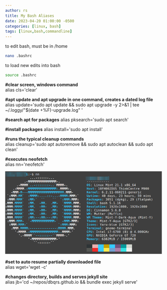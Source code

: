 ```yaml
---
author: rs
title: My Bash Aliases
date: 2023-04-20 01:00:00 -0500 
categories: [linux, bash]
tags: [linux,bash,commandline]
---
```

to edit bash, must be in /home 
```bash
nano .bashrc
```

to load new edits into bash
```bash
source .bashrc
```

**#clear screen, windows command**  
alias cls='clear'  

**#apt update and apt upgrade in one command, creates a dated log file**  
alias update='sudo apt update && sudo apt upgrade -y 2>&1 | tee ~/.loggy/"$(date +%F)-upgrade.log" '

**#search apt for packages**
alias pksearch='sudo apt search'

**#install packages**
alias install='sudo apt install'

**#runs the typical cleanup commands**   
alias cleanup='sudo apt autoremove && sudo apt autoclean && sudo apt clean'

**#executes neofetch**  
alias nn='neofetch'

![Neofetch](/images/neofetch.png)

**#set to auto resume partially downloaded file**  
alias wget='wget -c'

**#changes directory, builds and serves jekyll site**  
alias jb='cd ~/repos/dbqrs.github.io && bundle exec jekyll serve'
